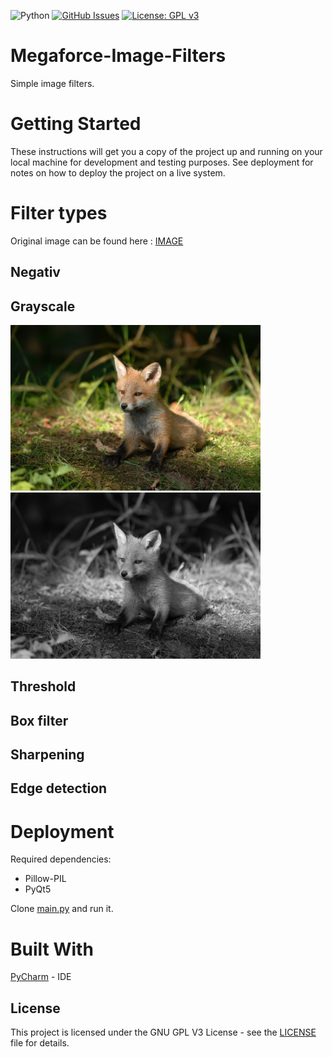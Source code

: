 ![Python](https://img.shields.io/badge/python-v3.6-blue.svg)
[![GitHub Issues](https://img.shields.io/github/issues/megaforce/Megaforce-Image-Filters.svg)](https://github.com/megaforce/Megaforce-Image-Filters/issues)
[![License: GPL v3](https://img.shields.io/badge/License-GPL%20v3-blue.svg)](https://www.gnu.org/licenses/gpl-3.0)


# Megaforce-Image-Filters
Simple image filters.
# Getting Started
These instructions will get you a copy of the project up and running on your local machine for development and testing purposes. See deployment for notes on how to deploy the project on a live system.

# Filter types
Original image can be found here : [IMAGE](https://pixabay.com/en/mammals-wildlife-expensive-fox-3218028/)
 ## Negativ 
 ## Grayscale
 <p align="left">
  <img src="https://github.com/megaforce/Megaforce-Image-Filters/blob/master/Image_examples/original.jpg?raw=true" width  = "400" >
  <img src="https://github.com/megaforce/Megaforce-Image-Filters/blob/master/Image_examples/Grayscale.jpg?raw=true" width="400">
 </p>

 ## Threshold
 ## Box filter
 ## Sharpening
 ## Edge detection
  
# Deployment
Required dependencies: 
* Pillow-PIL 
* PyQt5

Clone [main.py](https://github.com/megaforce/Megaforce-Image-Filters/blob/master/Filters/main.py) and run it.

# Built With
[PyCharm](https://www.jetbrains.com/pycharm) - IDE

## License

This project is licensed under the GNU GPL V3  License - see the [LICENSE](https://github.com/megaforce/Megaforce-Image-Filters/blob/master/LICENSE) file for details.
